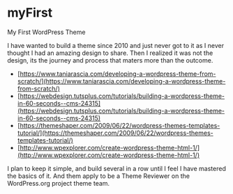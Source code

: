 # myFirst
My First WordPress Theme

I have wanted to build a theme since 2010 and just never got to it as I never thought I had an amazing design to share. Then I realized it was not the design, its the journey and process that maters more than the outcome. 

- [https://www.taniarascia.com/developing-a-wordpress-theme-from-scratch/](https://www.taniarascia.com/developing-a-wordpress-theme-from-scratch/)
- [https://webdesign.tutsplus.com/tutorials/building-a-wordpress-theme-in-60-seconds--cms-24315](https://webdesign.tutsplus.com/tutorials/building-a-wordpress-theme-in-60-seconds--cms-24315)
- [https://themeshaper.com/2009/06/22/wordpress-themes-templates-tutorial/](https://themeshaper.com/2009/06/22/wordpress-themes-templates-tutorial/)
- [http://www.wpexplorer.com/create-wordpress-theme-html-1/](http://www.wpexplorer.com/create-wordpress-theme-html-1/)

I plan to keep it simple, and build several in a row until I feel I have mastered the basics of it. And them apply to be a Theme Reviewer on the WordPress.org project theme team. 
